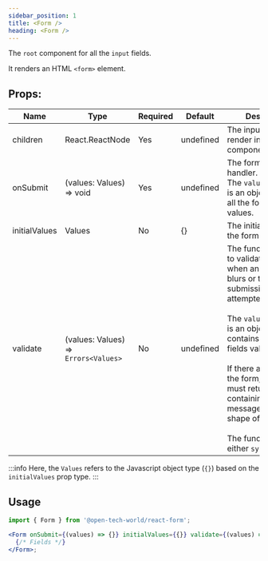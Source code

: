 ```yaml
---
sidebar_position: 1
title: <Form />
heading: <Form />
---
```


The `root` component for all the `input` fields.

It renders an HTML `<form>` element.

## Props:

| Name          | Type                                 | Required | Default   | Description                                                                                                                                                                                                                                                                                                                                                                                       |
| ------------- | ------------------------------------ | -------- | --------- | ------------------------------------------------------------------------------------------------------------------------------------------------------------------------------------------------------------------------------------------------------------------------------------------------------------------------------------------------------------------------------------------------- |
| children      | React.ReactNode                      | Yes      | undefined | The input fields to render in the form component.                                                                                                                                                                                                                                                                                                                                                 |
| onSubmit      | (values: Values) => void             | Yes      | undefined | The form submit handler. <br /> The `values` parameter is an object contains all the form fields values.                                                                                                                                                                                                                                                                                          |
| initialValues | Values                               | No       | {}        | The initial values for the form state.                                                                                                                                                                                                                                                                                                                                                            |
| validate      | (values: Values) => `Errors<Values>` | No       | undefined | The function is used to validate the form when an input field blurs or the form submission is attempted. <br /><br /> The `values` parameter is an object that contains all the form fields values. <br /><br /> If there are errors in the form, the function must return an object containing error messages in the shape of fields. <br /><br /> The function can be either `sync` or `async`. |

:::info
Here, the `Values` refers to the Javascript object type (`{}`) based on the `initialValues` prop type.
:::

## Usage

```jsx
import { Form } from '@open-tech-world/react-form';

<Form onSubmit={(values) => {}} initialValues={{}} validate={(values) => {}}>
  {/* Fields */}
</Form>;
```
